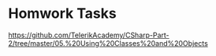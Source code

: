 # Homwork Tasks
https://github.com/TelerikAcademy/CSharp-Part-2/tree/master/05.%20Using%20Classes%20and%20Objects